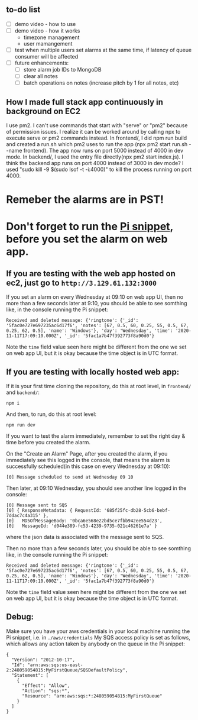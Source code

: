 ## to-do list

- [ ] demo video - how to use
- [ ] demo video - how it works
  - timezone management
  - user mamangement
- [ ] test when multiple users set alarms at the same time, if latency of queue consumer will be affected
- [ ] future enhancements:
  - [ ] store alarm job IDs to MongoDB
  - [ ] clear all notes
  - [ ] batch operations on notes (increase pitch by 1 for all notes, etc)

## How I made full stack app continuously in background on EC2

I use pm2.
I can't use commands that start with "serve" or "pm2" because of permission issues. I realize it can be worked around by calling npx to execute serve or pm2 commands instead.
In frontend/, I did npm run build and created a run.sh which pm2 uses to run the app (npx pm2 start run.sh --name frontend). The app now runs on port 5000 instead of 4000 in dev mode. 
In backend/, I used the entry file directly(npx pm2 start index.js). I think the backend app runs on port 4000 instead of 3000 in dev mode? I used "sudo kill -9 $(sudo lsof -t -i:4000)" to kill the process running on port 4000.

# Remeber the alarms are in PST!

# Don't forget to run the [Pi snippet](https://github.com/18500-F20-B1/RPi/tree/yh-sqs), before you set the alarm on web app.

## If you are testing with the web app hosted on ec2, just go to `http://3.129.61.132:3000`
If you set an alarm on every Wednesday at 09:10 on web app UI, then no more than a few seconds later at 9:10, you should be able to see somthing like, in the console running the Pi snippet:
```
Received and deleted message: {'ringtone': {'_id': '5fac0e727e697235ac6d17f6', 'notes': [67, 0.5, 60, 0.25, 55, 0.5, 67, 0.25, 62, 0.5], 'name': 'Windows'}, 'day': 'Wednesday', 'time': '2020-11-11T17:09:10.000Z', '_id': '5fac1a7b47f392773f8a90d0'}
```
Note the `time` field value seen here might be different from the one we set on web app UI, but it is okay because the time object is in UTC format.

## If you are testing with locally hosted web app:

If it is your first time cloning the repository, do this at root level, in `frontend/` and `backend/`:
```
npm i
```
And then, to run, do this at root level:
```
npm run dev 
```

If you want to test the alarm immediately, remember to set the right day & time before you created the alarm.

On the "Create an Alarm" Page, after you created the alarm, if you immediately see this logged in the console, that means the alarm is successfully scheduled(in this case on every Wednesday at 09:10):
```
[0] Message scheduled to send at Wednesday 09 10
```
Then later, at 09:10 Wednesday, you should see another line logged in the console:
```
[0] Message sent to SQS
[0] { ResponseMetadata: { RequestId: '685f25fc-db28-5cb6-bebf-7ddac7c4a315' },
[0]   MD5OfMessageBody: '0bca6e568e22bd5ce7fbb942ee554d23',
[0]   MessageId: 'd044e389-fc53-4239-9735-021c46261e7a' }
```
where the json data is associated with the message sent to SQS.

Then no more than a few seconds later, you should be able to see somthing like, in the console running the Pi snippet:
```
Received and deleted message: {'ringtone': {'_id': '5fac0e727e697235ac6d17f6', 'notes': [67, 0.5, 60, 0.25, 55, 0.5, 67, 0.25, 62, 0.5], 'name': 'Windows'}, 'day': 'Wednesday', 'time': '2020-11-11T17:09:10.000Z', '_id': '5fac1a7b47f392773f8a90d0'}
```
Note the `time` field value seen here might be different from the one we set on web app UI, but it is okay because the time object is in UTC format.


## Debug:
Make sure you have your aws credentials in your local machine running the Pi snippet, i.e. in `./aws/credentials`
My SQS access policy is set as follows, which allows any action taken by anybody on the queue in the Pi snippet:
```
{
  "Version": "2012-10-17",
  "Id": "arn:aws:sqs:us-east-2:248059054815:MyFirstQueue/SQSDefaultPolicy",
  "Statement": [
    {
      "Effect": "Allow",
      "Action": "sqs:*",
      "Resource": "arn:aws:sqs:*:248059054815:MyFirstQueue"
    }
  ]
}
```
